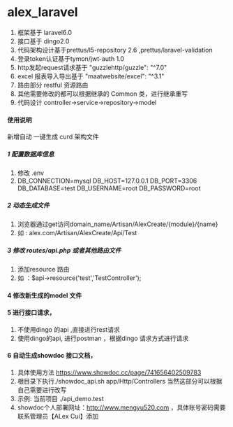 # alex_laravel
1. 框架基于 laravel6.0
2. 接口基于 dingo2.0
3. 代码架构设计基于prettus/l5-repository 2.6 ,prettus/laravel-validation
4. 登录token认证基于tymon/jwt-auth 1.0
5. http发起request请求基于 "guzzlehttp/guzzle": "^7.0"
6. excel 报表导入导出基于 "maatwebsite/excel": "^3.1"
7. 路由部分 restful 资源路由
8. 其他需要修改的都可以根据继承的 Common 类，进行继承重写
9. 代码设计 controller->service->repository->model
#### 使用说明

新增自动 一键生成 curd 架构文件
 
##### 1 配置数据库信息

1. 修改 .env
2. DB_CONNECTION=mysql
   DB_HOST=127.0.0.1
   DB_PORT=3306
   DB_DATABASE=test
   DB_USERNAME=root
   DB_PASSWORD=root
##### 2 动态生成文件
   1. 浏览器通过get访问domain_name/Artisan/AlexCreate/{module}/{name}
   2. 如 : alex.com/Artisan/AlexCreate/Api/Test
##### 3 修改   routes/api.php 或者其他路由文件
   1. 添加resource 路由
   2. 如 ：$api->resource('test','TestController');
#### 4 修改新生成的model 文件

#### 5 进行接口请求，
   1. 不使用dingo 的api ,直接进行rest请求
   2. 使用dingo的api, 进行postman ，根据dingo 请求方式进行请求
   
#### 6 自动生成showdoc 接口文档，
   1. 具体使用方法 https://www.showdoc.cc/page/741656402509783
   2. 根目录下执行./showdoc_api.sh app/Http/Controllers   当然这部分可以根据自己需要进行改写
   3. 示例: 当前项目  ./api_demo.test
   4. showdoc个人部署网址：http://www.mengyu520.com ，具体账号密码需要联系管理员【ALex Cui】添加
   
